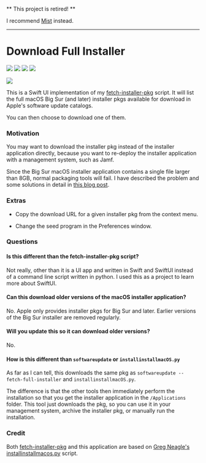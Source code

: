 ** This project is retired! **

I recommend [Mist](https://github.com/ninxsoft/Mist) instead.

---


# Download Full Installer

![](https://img.shields.io/github/v/release/scriptingosx/DownloadFullInstaller)&nbsp;![](https://img.shields.io/github/downloads/scriptingosx/DownloadFullInstaller/latest/total)&nbsp;![](https://img.shields.io/badge/macOS-11.0%2B-success)&nbsp;![](https://img.shields.io/github/license/scriptingosx/DownloadFullInstaller)

![](DownloadFullInstaller-1.0-screenshot.png)

This is a Swift UI implementation of my [fetch-installer-pkg](https://github.com/scriptingosx/fetch-installer-pkg) script. It will list the full macOS Big Sur (and later) installer pkgs available for download in Apple's software update catalogs.

You can then choose to download one of them.

### Motivation

You may want to download the installer pkg instead of the installer application directly, because you want to re-deploy the installer application with a management system, such as Jamf. 

Since the Big Sur macOS installer application contains a single file larger than 8GB, normal packaging tools will fail. I have described the problem and some solutions in detail in [this blog post](https://scriptingosx.com/2020/11/deploying-the-big-sur-installer-application/).

### Extras

- Copy the download URL for a given installer pkg from the context menu.

- Change the seed program in the Preferences window.

### Questions

#### Is this different than the fetch-installer-pkg script?

Not really, other than it is a UI app and written in Swift and SwiftUI instead of a command line script written in python. I used this as a project to learn more about SwiftUI.

#### Can this download older versions of the macOS installer application?

No. Apple only provides installer pkgs for Big Sur and later. Earlier versions of the Big Sur installer are removed regularly.

#### Will you update this so it can download older versions?

No.

#### How is this different than `softwareupdate` or `installinstallmacOS.py`

As far as I can tell, this downloads the same pkg as `softwareupdate --fetch-full-installer` and `installinstallmacOS.py`.

The difference is that the other tools then immediately perform the installation so that you get the installer application in the `/Applications` folder. This tool just downloads the pkg, so you can use it in your management system, archive the installer pkg, or manually run the installation.

### Credit

Both [fetch-installer-pkg](https://github.com/scriptingosx/fetch-installer-pkg) and this application are based on [Greg Neagle's installinstallmacos.py](https://github.com/munki/macadmin-scripts/blob/main/installinstallmacos.py) script.
